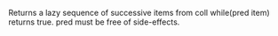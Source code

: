 Returns a lazy sequence of successive items from coll while(pred item) returns true. pred must be free of side-effects.